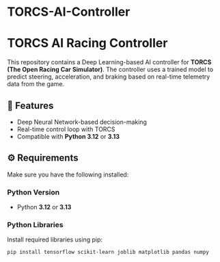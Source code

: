 # TORCS-AI-Controller
# TORCS AI Racing Controller

This repository contains a Deep Learning-based AI controller for **TORCS (The Open Racing Car Simulator)**. The controller uses a trained model to predict steering, acceleration, and braking based on real-time telemetry data from the game.

## 🧠 Features

- Deep Neural Network-based decision-making
- Real-time control loop with TORCS
- Compatible with **Python 3.12** or **3.13**

## ⚙️ Requirements

Make sure you have the following installed:

### Python Version

- Python **3.12** or **3.13**

### Python Libraries

Install required libraries using pip:

```bash
pip install tensorflow scikit-learn joblib matplotlib pandas numpy
